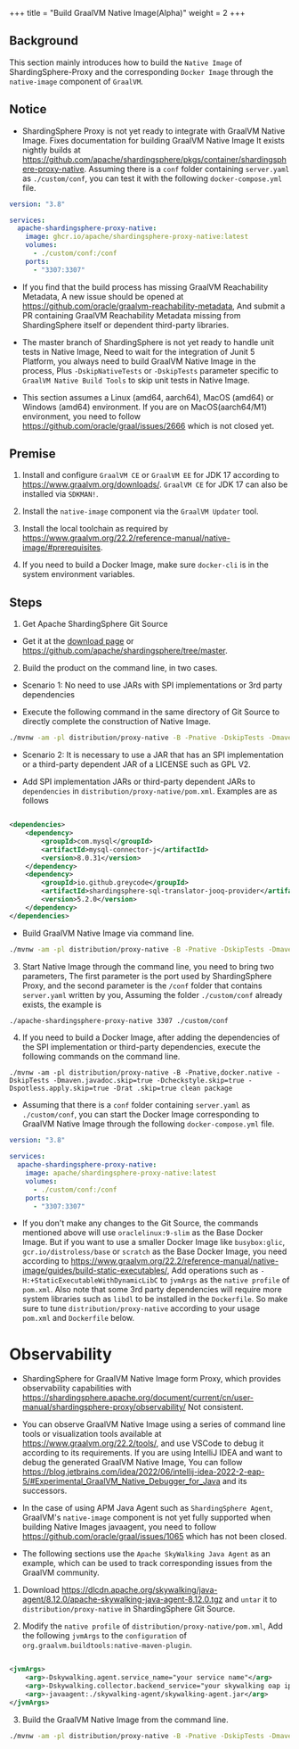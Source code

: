 +++
title = "Build GraalVM Native Image(Alpha)"
weight = 2
+++

## Background

This section mainly introduces how to build the `Native Image` of ShardingSphere-Proxy and the
corresponding `Docker Image` through the `native-image` component of `GraalVM`.

## Notice

- ShardingSphere Proxy is not yet ready to integrate with GraalVM Native Image.
  Fixes documentation for building GraalVM Native Image It exists nightly builds
  at https://github.com/apache/shardingsphere/pkgs/container/shardingsphere-proxy-native.
  Assuming there is a `conf` folder containing `server.yaml` as `./custom/conf`, you can test it with the
  following `docker-compose.yml` file.

````yaml
version: "3.8"

services:
  apache-shardingsphere-proxy-native:
    image: ghcr.io/apache/shardingsphere-proxy-native:latest
    volumes:
      - ./custom/conf:/conf
    ports:
      - "3307:3307"
````

- If you find that the build process has missing GraalVM Reachability Metadata,
  A new issue should be opened at https://github.com/oracle/graalvm-reachability-metadata,
  And submit a PR containing GraalVM Reachability Metadata missing from ShardingSphere itself or dependent third-party
  libraries.

- The master branch of ShardingSphere is not yet ready to handle unit tests in Native Image,
  Need to wait for the integration of Junit 5 Platform, you always need to build GraalVM Native Image in the process,
  Plus `-DskipNativeTests` or `-DskipTests` parameter specific to `GraalVM Native Build Tools` to skip unit tests in
  Native Image.

- This section assumes a Linux (amd64, aarch64), MacOS (amd64) or Windows (amd64) environment.
  If you are on MacOS(aarch64/M1) environment, you need to follow https://github.com/oracle/graal/issues/2666 which is
  not closed yet.

## Premise

1. Install and configure `GraalVM CE` or `GraalVM EE` for JDK 17 according to https://www.graalvm.org/downloads/.
   `GraalVM CE` for JDK 17 can also be installed via `SDKMAN!`.

2. Install the `native-image` component via the `GraalVM Updater` tool.

3. Install the local toolchain as required by https://www.graalvm.org/22.2/reference-manual/native-image/#prerequisites.

4. If you need to build a Docker Image, make sure `docker-cli` is in the system environment variables.

## Steps

1. Get Apache ShardingSphere Git Source

- Get it at the [download page](https://shardingsphere.apache.org/document/current/en/downloads/)
  or https://github.com/apache/shardingsphere/tree/master.

2. Build the product on the command line, in two cases.

- Scenario 1: No need to use JARs with SPI implementations or 3rd party dependencies

- Execute the following command in the same directory of Git Source to directly complete the construction of Native
  Image.

```bash
./mvnw -am -pl distribution/proxy-native -B -Pnative -DskipTests -Dmaven.javadoc.skip=true -Dcheckstyle.skip=true -Dspotless.apply.skip=true -Drat.skip=true clean package
```

- Scenario 2: It is necessary to use a JAR that has an SPI implementation or a third-party dependent JAR of a LICENSE
  such as GPL V2.

- Add SPI implementation JARs or third-party dependent JARs to `dependencies`
  in `distribution/proxy-native/pom.xml`. Examples are as follows

```xml

<dependencies>
    <dependency>
        <groupId>com.mysql</groupId>
        <artifactId>mysql-connector-j</artifactId>
        <version>8.0.31</version>
    </dependency>
    <dependency>
        <groupId>io.github.greycode</groupId>
        <artifactId>shardingsphere-sql-translator-jooq-provider</artifactId>
        <version>5.2.0</version>
    </dependency>
</dependencies>
```

- Build GraalVM Native Image via command line.

```bash
./mvnw -am -pl distribution/proxy-native -B -Pnative -DskipTests -Dmaven.javadoc.skip=true -Dcheckstyle.skip=true -Dspotless.apply.skip=true -Drat.skip=true clean package
```

3. Start Native Image through the command line, you need to bring two parameters,
   The first parameter is the port used by ShardingSphere Proxy, and the second parameter is the `/conf` folder that
   contains `server.yaml` written by you,
   Assuming the folder `./custom/conf` already exists, the example is

```bash
./apache-shardingsphere-proxy-native 3307 ./custom/conf
````

4. If you need to build a Docker Image, after adding the dependencies of the SPI implementation or third-party
   dependencies, execute the following commands on the command line.

```shell
./mvnw -am -pl distribution/proxy-native -B -Pnative,docker.native -DskipTests -Dmaven.javadoc.skip=true -Dcheckstyle.skip=true -Dspotless.apply.skip=true -Drat .skip=true clean package
```

- Assuming that there is a `conf` folder containing `server.yaml` as `./custom/conf`, you can start the Docker Image
  corresponding to GraalVM Native Image through the following `docker-compose.yml` file.

```yaml
version: "3.8"

services:
  apache-shardingsphere-proxy-native:
    image: apache/shardingsphere-proxy-native:latest
    volumes:
      - ./custom/conf:/conf
    ports:
      - "3307:3307"
```

- If you don't make any changes to the Git Source, the commands mentioned above will use `oraclelinux:9-slim` as the
  Base Docker Image.
  But if you want to use a smaller Docker Image like `busybox:glic`, `gcr.io/distroless/base` or `scratch` as the Base
  Docker Image, you need according
  to https://www.graalvm.org/22.2/reference-manual/native-image/guides/build-static-executables/,
  Add operations such as `-H:+StaticExecutableWithDynamicLibC` to `jvmArgs` as the `native profile` of `pom.xml`.
  Also note that some 3rd party dependencies will require more system libraries such as `libdl` to be installed in
  the `Dockerfile`.
  So make sure to tune `distribution/proxy-native` according to your usage
  `pom.xml` and `Dockerfile` below.

# Observability

- ShardingSphere for GraalVM Native Image form Proxy, which provides observability capabilities
  with https://shardingsphere.apache.org/document/current/cn/user-manual/shardingsphere-proxy/observability/
  Not consistent.

- You can observe GraalVM Native Image using a series of command line tools or visualization tools available
  at https://www.graalvm.org/22.2/tools/, and use VSCode to debug it according to its requirements.
  If you are using IntelliJ IDEA and want to debug the generated GraalVM Native Image,
  You can
  follow https://blog.jetbrains.com/idea/2022/06/intellij-idea-2022-2-eap-5/#Experimental_GraalVM_Native_Debugger_for_Java
  and its successors.

- In the case of using APM Java Agent such as `ShardingSphere Agent`,
  GraalVM's `native-image` component is not yet fully supported when building Native Images
  javaagent, you need to follow https://github.com/oracle/graal/issues/1065 which has not been closed.

- The following sections use the `Apache SkyWalking Java Agent` as an example, which can be used to track corresponding
  issues from the GraalVM community.

1. Download https://dlcdn.apache.org/skywalking/java-agent/8.12.0/apache-skywalking-java-agent-8.12.0.tgz and `untar` it
   to `distribution/proxy-native` in ShardingSphere Git Source.

2. Modify the `native profile` of `distribution/proxy-native/pom.xml`,
   Add the following `jvmArgs` to the `configuration` of `org.graalvm.buildtools:native-maven-plugin`.

```xml

<jvmArgs>
    <arg>-Dskywalking.agent.service_name="your service name"</arg>
    <arg>-Dskywalking.collector.backend_service="your skywalking oap ip and port"</arg>
    <arg>-javaagent:./skywalking-agent/skywalking-agent.jar</arg>
</jvmArgs>
```

3. Build the GraalVM Native Image from the command line.

```bash
./mvnw -am -pl distribution/proxy-native -B -Pnative -DskipTests -Dmaven.javadoc.skip=true -Dcheckstyle.skip=true -Dspotless.apply.skip=true -Drat.skip =true clean package
```
